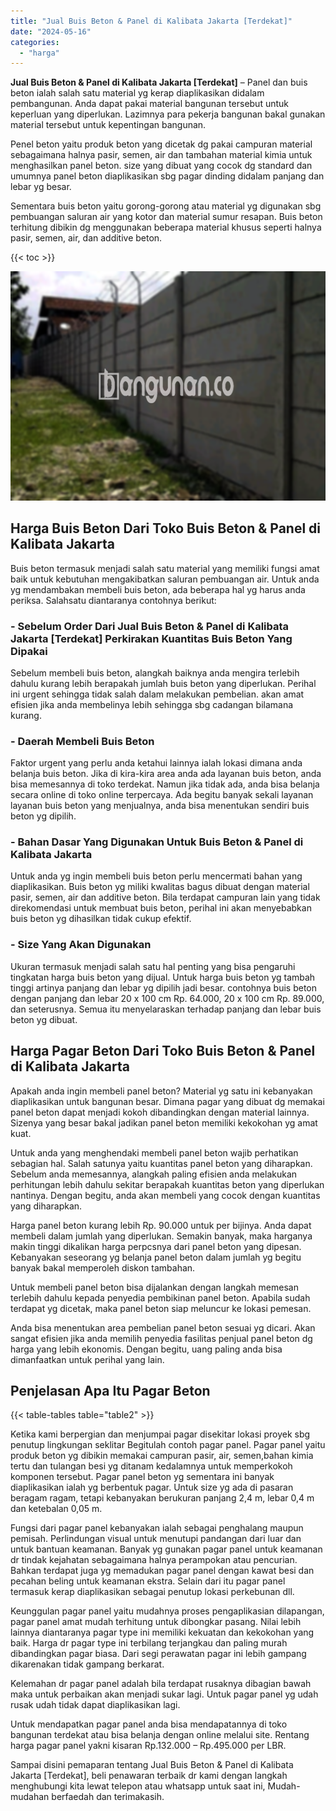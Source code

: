 ```yaml
---
title: "Jual Buis Beton & Panel di Kalibata Jakarta [Terdekat]"
date: "2024-05-16"
categories: 
  - "harga"
---
```


**Jual Buis Beton & Panel di Kalibata Jakarta \[Terdekat\]** – Panel dan buis beton ialah salah satu material yg kerap diaplikasikan didalam pembangunan. Anda dapat pakai material bangunan tersebut untuk keperluan yang diperlukan. Lazimnya para pekerja bangunan bakal gunakan material tersebut untuk kepentingan bangunan.

Penel beton yaitu produk beton yang dicetak dg pakai campuran material sebagaimana halnya pasir, semen, air dan tambahan material kimia untuk menghasilkan panel beton. size yang dibuat yang cocok dg standard dan umumnya panel beton diaplikasikan sbg pagar dinding didalam panjang dan lebar yg besar.

Sementara buis beton yaitu gorong-gorong atau material yg digunakan sbg pembuangan saluran air yang kotor dan material sumur resapan. Buis beton terhitung dibikin dg menggunakan beberapa material khusus seperti halnya pasir, semen, air, dan additive beton.

{{< toc >}}

![Jual Buis Beton & Panel di Kalibata Jakarta [Terdekat]](/images/jual-panel-buis-beton-murah-47.png)

## Harga Buis Beton Dari Toko Buis Beton & Panel di Kalibata Jakarta

Buis beton termasuk menjadi salah satu material yang memiliki fungsi amat baik untuk kebutuhan mengakibatkan saluran pembuangan air. Untuk anda yg mendambakan membeli buis beton, ada beberapa hal yg harus anda periksa. Salahsatu diantaranya contohnya berikut:

### \- Sebelum Order Dari Jual Buis Beton & Panel di Kalibata Jakarta \[Terdekat\] Perkirakan Kuantitas Buis Beton Yang Dipakai

Sebelum membeli buis beton, alangkah baiknya anda mengira terlebih dahulu kurang lebih berapakah jumlah buis beton yang diperlukan. Perihal ini urgent sehingga tidak salah dalam melakukan pembelian. akan amat efisien jika anda membelinya lebih sehingga sbg cadangan bilamana kurang.

### \- Daerah Membeli Buis Beton

Faktor urgent yang perlu anda ketahui lainnya ialah lokasi dimana anda belanja buis beton. Jika di kira-kira area anda ada layanan buis beton, anda bisa memesannya di toko terdekat. Namun jika tidak ada, anda bisa belanja secara online di toko online terpercaya. Ada begitu banyak sekali layanan layanan buis beton yang menjualnya, anda bisa menentukan sendiri buis beton yg dipilih.

### \- Bahan Dasar Yang Digunakan Untuk Buis Beton & Panel di Kalibata Jakarta

Untuk anda yg ingin membeli buis beton perlu mencermati bahan yang diaplikasikan. Buis beton yg miliki kwalitas bagus dibuat dengan material pasir, semen, air dan additive beton. Bila terdapat campuran lain yang tidak direkomendasi untuk membuat buis beton, perihal ini akan menyebabkan buis beton yg dihasilkan tidak cukup efektif.

### \- Size Yang Akan Digunakan

Ukuran termasuk menjadi salah satu hal penting yang bisa pengaruhi tingkatan harga buis beton yang dijual. Untuk harga buis beton yg tambah tinggi artinya panjang dan lebar yg dipilih jadi besar. contohnya buis beton dengan panjang dan lebar 20 x 100 cm Rp. 64.000, 20 x 100 cm Rp. 89.000, dan seterusnya. Semua itu menyelaraskan terhadap panjang dan lebar buis beton yg dibuat.

## Harga Pagar Beton Dari Toko Buis Beton & Panel di Kalibata Jakarta

Apakah anda ingin membeli panel beton? Material yg satu ini kebanyakan diaplikasikan untuk bangunan besar. Dimana pagar yang dibuat dg memakai panel beton dapat menjadi kokoh dibandingkan dengan material lainnya. Sizenya yang besar bakal jadikan panel beton memiliki kekokohan yg amat kuat.

Untuk anda yang menghendaki membeli panel beton wajib perhatikan sebagian hal. Salah satunya yaitu kuantitas panel beton yang diharapkan. Sebelum anda memesannya, alangkah paling efisien anda melakukan perhitungan lebih dahulu sekitar berapakah kuantitas beton yang diperlukan nantinya. Dengan begitu, anda akan membeli yang cocok dengan kuantitas yang diharapkan.

Harga panel beton kurang lebih Rp. 90.000 untuk per bijinya. Anda dapat membeli dalam jumlah yang diperlukan. Semakin banyak, maka harganya makin tinggi dikalikan harga perpcsnya dari panel beton yang dipesan. Kebanyakan seseorang yg belanja panel beton dalam jumlah yg begitu banyak bakal memperoleh diskon tambahan.

Untuk membeli panel beton bisa dijalankan dengan langkah memesan terlebih dahulu kepada penyedia pembikinan panel beton. Apabila sudah terdapat yg dicetak, maka panel beton siap meluncur ke lokasi pemesan.

Anda bisa menentukan area pembelian panel beton sesuai yg dicari. Akan sangat efisien jika anda memilih penyedia fasilitas penjual panel beton dg harga yang lebih ekonomis. Dengan begitu, uang paling anda bisa dimanfaatkan untuk perihal yang lain.

## Penjelasan Apa Itu Pagar Beton

{{< table-tables table="table2" >}}

Ketika kami berpergian dan menjumpai pagar disekitar lokasi proyek sbg penutup lingkungan seklitar Begitulah contoh pagar panel. Pagar panel yaitu produk beton yg dibikin memakai campuran pasir, air, semen,bahan kimia tertu dan tulangan besi yg ditanam kedalamnya untuk memperkokoh komponen tersebut. Pagar panel beton yg sementara ini banyak diaplikasikan ialah yg berbentuk pagar. Untuk size yg ada di pasaran beragam ragam, tetapi kebanyakan berukuran panjang 2,4 m, lebar 0,4 m dan ketebalan 0,05 m.

Fungsi dari pagar panel kebanyakan ialah sebagai penghalang maupun pemisah. Perlindungan visual untuk menutupi pandangan dari luar dan untuk bantuan keamanan. Banyak yg gunakan pagar panel untuk keamanan dr tindak kejahatan sebagaimana halnya perampokan atau pencurian. Bahkan terdapat juga yg memadukan pagar panel dengan kawat besi dan pecahan beling untuk keamanan ekstra. Selain dari itu pagar panel termasuk kerap diaplikasikan sebagai penutup lokasi perkebunan dll.

Keunggulan pagar panel yaitu mudahnya proses pengaplikasian dilapangan, pagar panel amat mudah terhitung untuk dibongkar pasang. Nilai lebih lainnya diantaranya pagar type ini memiliki kekuatan dan kekokohan yang baik. Harga dr pagar type ini terbilang terjangkau dan paling murah dibandingkan pagar biasa. Dari segi perawatan pagar ini lebih gampang dikarenakan tidak gampang berkarat.

Kelemahan dr pagar panel adalah bila terdapat rusaknya dibagian bawah maka untuk perbaikan akan menjadi sukar lagi. Untuk pagar panel yg udah rusak udah tidak dapat diaplikasikan lagi.

Untuk mendapatkan pagar panel anda bisa mendapatannya di toko bangunan terdekat atau bisa belanja dengan online melalui site. Rentang harga pagar panel yakni kisaran Rp.132.000 – Rp.495.000 per LBR.

Sampai disini pemaparan tentang Jual Buis Beton & Panel di Kalibata Jakarta \[Terdekat\], beli penawaran terbaik dr kami dengan langkah menghubungi kita lewat telepon atau whatsapp untuk saat ini, Mudah-mudahan berfaedah dan terimakasih.

